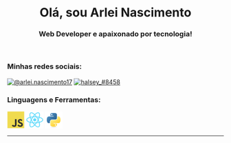 
<h1 align="center">Olá, sou Arlei Nascimento </> </h1>
<h3 align="center"> Web Developer e apaixonado por tecnologia!</h3>
<br>

<h3 align="left">Minhas redes sociais:</h3>
<p align="left">
<a href="https://instagram.com/@arlei.nascimento17" target="blank"><img align="center" src="https://raw.githubusercontent.com/rahuldkjain/github-profile-readme-generator/master/src/images/icons/Social/instagram.svg" alt="@arlei.nascimento17" height="30" width="40" /></a>
<a href="https://discord.gg/halsey_#8458" target="blank"><img align="center" src="https://raw.githubusercontent.com/rahuldkjain/github-profile-readme-generator/master/src/images/icons/Social/discord.svg" alt="halsey_#8458" height="30" width="40" /></a>
</p>


<h3 align="left">Linguagens e Ferramentas:</h3>
<p align="left">
<img src="https://raw.githubusercontent.com/devicons/devicon/master/icons/javascript/javascript-original.svg" alt="javascript" width="40" height="40"/>
<img src="https://raw.githubusercontent.com/devicons/devicon/master/icons/react/react-original.svg" alt="javascript" width="40" height="40"/>
<img src="https://raw.githubusercontent.com/devicons/devicon/master/icons/python/python-original.svg" alt="python" width="40" height="40">

</p>


<hr>
